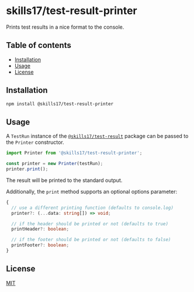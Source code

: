 # skills17/test-result-printer

Prints test results in a nice format to the console.

## Table of contents

- [Installation](#installation)
- [Usage](#usage)
- [License](#license)

## Installation

```bash
npm install @skills17/test-result-printer
```

## Usage

A `TestRun` instance of the [`@skills17/test-result`](https://github.com/skills17/test-result) package can be passed to the `Printer` constructor.

```typescript
import Printer from '@skills17/test-result-printer';

const printer = new Printer(testRun);
printer.print();
```

The result will be printed to the standard output.

Additionally, the `print` method supports an optional options parameter:

```typescript
{
  // use a different printing function (defaults to console.log)
  printer?: (...data: string[]) => void;

  // if the header should be printed or not (defaults to true)
  printHeader?: boolean;

  // if the footer should be printed or not (defaults to false)
  printFooter?: boolean;
}
```

## License

[MIT](https://github.com/skills17/test-result-printer/blob/master/LICENSE)
